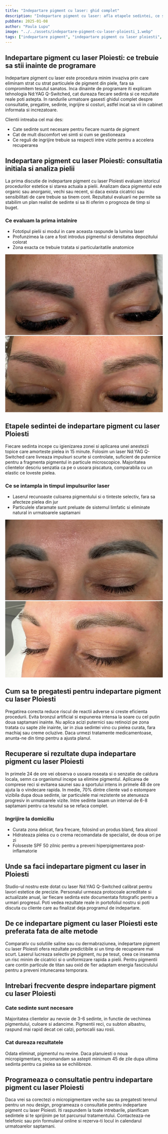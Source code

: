 ```yaml
---
title: "Indepartare pigment cu laser: ghid complet"
description: "Indepartare pigment cu laser: afla etapele sedintei, ce simti in timpul procedurii, recomandari post tratament si costurile."
pubDate: 2025-01-08
author: "Paula Lupu"
image: "../../assets/indepartare-pigment-cu-laser-ploiesti_1.webp"
tags: ["indepartare pigment", "indepartare pigment cu laser ploiesti", "indepartare tatuaj laser"]
---
```


## Indepartare pigment cu laser Ploiesti: ce trebuie sa stii inainte de programare

Indepartare pigment cu laser este procedura minim invaziva prin care eliminam strat cu strat particulele de pigment din piele, fara sa compromitem tesutul sanatos. Inca dinainte de programare iti explicam tehnologia Nd:YAG Q-Switched, cat dureaza fiecare sedinta si ce rezultate reale poti astepta. In randurile urmatoare gasesti ghidul complet despre consultatie, pregatire, sedinte, ingrijire si costuri, astfel incat sa vii in cabinet informata si increzatoare.

Clientii intreaba cel mai des:
- Cate sedinte sunt necesare pentru fiecare nuanta de pigment
- Cat de mult discomfort vei simti si cum se gestioneaza
- Ce reguli de ingrijire trebuie sa respecti intre vizite pentru a accelera recuperarea

## Indepartare pigment cu laser Ploiesti: consultatia initiala si analiza pielii

La prima discutie de indepartare pigment cu laser Ploiesti evaluam istoricul procedurilor estetice si starea actuala a pielii. Analizam daca pigmentul este organic sau anorganic, vechi sau recent, si daca exista cicatrici sau sensibilitati de care trebuie sa tinem cont. Rezultatul evaluarii ne permite sa stabilim un plan realist de sedinte si sa iti oferim o prognoza de timp si buget.

### Ce evaluam la prima intalnire

- Fototipul pielii si modul in care aceasta raspunde la lumina laser
- Profunzimea la care a fost introdus pigmentul si densitatea depozitului colorat
- Zona exacta ce trebuie tratata si particularitatile anatomice

![Indepartare pigment cu laser Ploiesti - evaluare initiala](../../assets/indepartare-pigment-cu-laser-ploiesti_1.webp)

## Etapele sedintei de indepartare pigment cu laser Ploiesti

Fiecare sedinta incepe cu igienizarea zonei si aplicarea unei anestezii topice care amorteste pielea in 15 minute. Folosim un laser Nd:YAG Q-Switched care livreaza impulsuri scurte si controlate, suficient de puternice pentru a fragmenta pigmentul in particule microscopice. Majoritatea clientelor descriu senzatia ca pe o usoara piscatura, comparabila cu un elastic ce loveste pielea.

### Ce se intampla in timpul impulsurilor laser

- Laserul recunoaste culoarea pigmentului si o tinteste selectiv, fara sa afecteze pielea din jur
- Particulele sfaramate sunt preluate de sistemul limfatic si eliminate natural in urmatoarele saptamani

![Indepartare pigment cu laser Ploiesti - sedinta in cabinet](../../assets/indepartare-pigment-cu-laser-ploiesti_2.webp)

## Cum sa te pregatesti pentru indepartare pigment cu laser Ploiesti

Pregatirea corecta reduce riscul de reactii adverse si creste eficienta procedurii. Evita bronzul artificial si expunerea intensa la soare cu cel putin doua saptamani inainte. Nu aplica acizi puternici sau retinoizi pe zona tratata cu sapte zile inainte, iar in ziua sedintei vino cu pielea curata, fara machiaj sau creme ocluzive. Daca urmezi tratamente medicamentoase, anunta-ne din timp pentru a ajusta planul.

## Recuperare si rezultate dupa indepartare pigment cu laser Ploiesti

In primele 24 de ore vei observa o usoara roseata si o senzatie de caldura locala, semn ca organismul incepe sa elimine pigmentul. Aplicarea de comprese reci si evitarea saunei sau a sportului intens in primele 48 de ore ajuta la o vindecare rapida. In medie, 70% dintre cliente vad o estompare vizibila dupa doua sedinte, iar particulele mai rezistente se atenueaza progresiv in urmatoarele vizite. Intre sedinte lasam un interval de 6-8 saptamani pentru ca tesutul sa se refaca complet.

### Ingrijire la domiciliu

- Curata zona delicat, fara frecare, folosind un produs bland, fara alcool
- Hidrateaza pielea cu o crema recomandata de specialist, de doua ori pe zi
- Foloseste SPF 50 zilnic pentru a preveni hiperpigmentarea post-inflamatorie

## Unde sa faci indepartare pigment cu laser in Ploiesti

Studio-ul nostru este dotat cu laser Nd:YAG Q-Switched calibrat pentru lavori estetice de precizie. Personalul urmeaza protocoale acreditate si actualizate anual, iar fiecare sedinta este documentata fotografic pentru a urmari progresul. Poti vedea rezultate reale in portofoliul nostru si poti discuta cu cliente care au finalizat deja programul de indepartare.

## De ce indepartare pigment cu laser Ploiesti este preferata fata de alte metode

Comparativ cu solutiile saline sau cu dermabraziunea, indepartare pigment cu laser Ploiesti ofera rezultate predictibile si un timp de recuperare mai scurt. Laserul lucreaza selectiv pe pigment, nu pe tesut, ceea ce inseamna un risc minim de cicatrici si o uniformizare rapida a pielii. Pentru pigmentii care contin particule de titan sau oxid de fier adaptam energia fasciculului pentru a preveni intunecarea temporara.

## Intrebari frecvente despre indepartare pigment cu laser Ploiesti

### Cate sedinte sunt necesare

Majoritatea clientelor au nevoie de 3-6 sedinte, in functie de vechimea pigmentului, culoare si adancime. Pigmentii reci, cu subton albastru, raspund mai rapid decat cei calzi, portocalii sau rosii.

### Cat dureaza rezultatele

Odata eliminat, pigmentul nu revine. Daca planuiesti o noua micropigmentare, recomandam sa astepti minimum 45 de zile dupa ultima sedinta pentru ca pielea sa se echilibreze.

## Programeaza o consultatie pentru indepartare pigment cu laser Ploiesti

Daca vrei sa corectezi o micropigmentare veche sau sa pregatesti terenul pentru un nou design, programeaza o consultatie pentru indepartare pigment cu laser Ploiesti. Iti raspundem la toate intrebarile, planificam sedintele si te sprijinim pe tot parcursul tratamentului. Contacteaza-ne telefonic sau prin formularul online si rezerva-ti locul in calendarul urmatoarelor saptamani.
